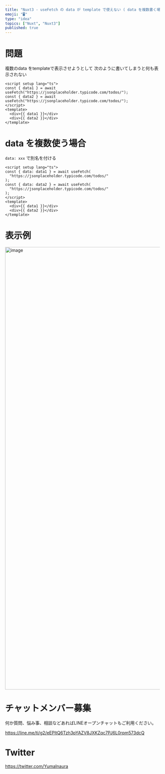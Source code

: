 ```yaml
---
title: "Nuxt3 - useFetch の data が template で使えない ( data を複数書く場合の別名の付け方 ) "
emoji: "🖥"
type: "idea"
topics: ["Nuxt", "Nuxt3"]
published: true
---
```


# 問題

複数のdata をtemplateで表示させようとして 次のように書いてしまうと何も表示されない

```vue
<script setup lang="ts">
const { data1 } = await useFetch("https://jsonplaceholder.typicode.com/todos/");
const { data2 } = await useFetch("https://jsonplaceholder.typicode.com/todos/");
</script>
<template>
  <div>{{ data1 }}</div>
  <div>{{ data2 }}</div>
</template>
```

# data を複数使う場合

`data: xxx` で別名を付ける

```vue
<script setup lang="ts">
const { data: data1 } = await useFetch(
  "https://jsonplaceholder.typicode.com/todos/"
);
const { data: data2 } = await useFetch(
  "https://jsonplaceholder.typicode.com/todos/"
);
</script>
<template>
  <div>{{ data1 }}</div>
  <div>{{ data2 }}</div>
</template>

```

# 表示例

<img width="1440" alt="image" src="https://github.com/YumaInaura/YumaInaura/assets/13635059/19877fed-15a8-468e-9c13-37641304d9d7">


# チャットメンバー募集


何か質問、悩み事、相談などあればLINEオープンチャットもご利用ください。

https://line.me/ti/g2/eEPltQ6Tzh3pYAZV8JXKZqc7PJ6L0rpm573dcQ


# Twitter

https://twitter.com/YumaInaura

